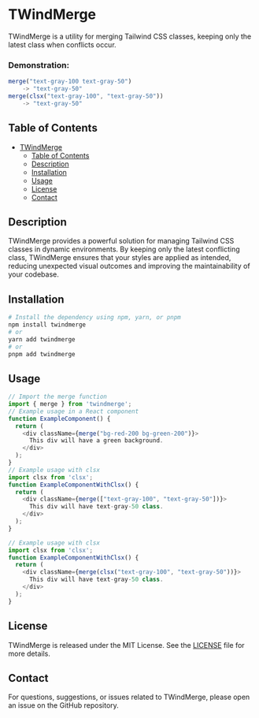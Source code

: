 # TWindMerge

TWindMerge is a utility for merging Tailwind CSS classes, keeping only the latest class when conflicts occur.

### Demonstration:


```typescript
merge("text-gray-100 text-gray-50")
    -> "text-gray-50"
merge(clsx("text-gray-100", "text-gray-50")) 
    -> "text-gray-50"
```

## Table of Contents

- [TWindMerge](#TWindMerge)
  - [Table of Contents](#table-of-contents)
  - [Description](#description)
  - [Installation](#installation)
  - [Usage](#usage)
  - [License](#license)
  - [Contact](#contact)

## Description

TWindMerge provides a powerful solution for managing Tailwind CSS classes in dynamic environments. 
By keeping only the latest conflicting class, TWindMerge ensures that your styles are applied as intended, reducing unexpected visual outcomes and improving the maintainability of your codebase.


## Installation

```bash
# Install the dependency using npm, yarn, or pnpm
npm install twindmerge
# or
yarn add twindmerge
# or
pnpm add twindmerge
```

## Usage

```typescript
// Import the merge function
import { merge } from 'twindmerge';
// Example usage in a React component
function ExampleComponent() {
  return (
    <div className={merge("bg-red-200 bg-green-200")}>
      This div will have a green background.
    </div>
  );
}
// Example usage with clsx
import clsx from 'clsx';
function ExampleComponentWithClsx() {
  return (
    <div className={merge(["text-gray-100", "text-gray-50"])}>
      This div will have text-gray-50 class.
    </div>
  );
}

// Example usage with clsx
import clsx from 'clsx';
function ExampleComponentWithClsx() {
  return (
    <div className={merge(clsx("text-gray-100", "text-gray-50"))}>
      This div will have text-gray-50 class.
    </div>
  );
}
```


## License

TWindMerge is released under the MIT License. See the [LICENSE](LICENSE) file for more details.

## Contact

For questions, suggestions, or issues related to TWindMerge, please open an issue on the GitHub repository.

